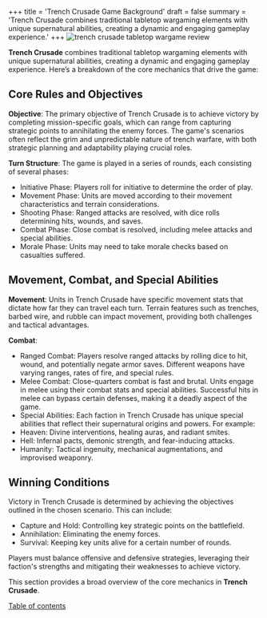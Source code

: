 +++
title = 'Trench Crusade Game Background'
draft = false
summary = 'Trench Crusade combines traditional tabletop wargaming elements with unique supernatural abilities, creating a dynamic and engaging gameplay experience.'
+++
![trench crusade tabletop wargame review](/images/trench-crusade-wargame.webp)

**Trench Crusade** combines traditional tabletop wargaming elements with unique supernatural abilities, creating a dynamic and engaging gameplay experience. Here’s a breakdown of the core mechanics that drive the game: 

## Core Rules and Objectives 
**Objective**: The primary objective of Trench Crusade is to achieve victory by completing mission-specific goals, which can range from capturing strategic points to annihilating the enemy forces. The game's scenarios often reflect the grim and unpredictable nature of trench warfare, with both strategic planning and adaptability playing crucial roles. 

**Turn Structure**: The game is played in a series of rounds, each consisting of several phases: 
- Initiative Phase: Players roll for initiative to determine the order of play. 
- Movement Phase: Units are moved according to their movement characteristics and terrain considerations. 
- Shooting Phase: Ranged attacks are resolved, with dice rolls determining hits, wounds, and saves. 
- Combat Phase: Close combat is resolved, including melee attacks and special abilities. 
- Morale Phase: Units may need to take morale checks based on casualties suffered. 

## Movement, Combat, and Special Abilities 
**Movement**: Units in Trench Crusade have specific movement stats that dictate how far they can travel each turn. Terrain features such as trenches, barbed wire, and rubble can impact movement, providing both challenges and tactical advantages. 

**Combat**: 
- Ranged Combat: Players resolve ranged attacks by rolling dice to hit, wound, and potentially negate armor saves. Different weapons have varying ranges, rates of fire, and special rules. 
- Melee Combat: Close-quarters combat is fast and brutal. Units engage in melee using their combat stats and special abilities. Successful hits in melee can bypass certain defenses, making it a deadly aspect of the game. 
- Special Abilities: Each faction in Trench Crusade has unique special abilities that reflect their supernatural origins and powers. For example: 
- Heaven: Divine interventions, healing auras, and radiant smites. 
- Hell: Infernal pacts, demonic strength, and fear-inducing attacks. 
- Humanity: Tactical ingenuity, mechanical augmentations, and improvised weaponry. 

## Winning Conditions 
Victory in Trench Crusade is determined by achieving the objectives outlined in the chosen scenario. This can include: 
- Capture and Hold: Controlling key strategic points on the battlefield. 
- Annihilation: Eliminating the enemy forces. 
- Survival: Keeping key units alive for a certain number of rounds. 

Players must balance offensive and defensive strategies, leveraging their faction's strengths and mitigating their weaknesses to achieve victory. 

This section provides a broad overview of the core mechanics in **Trench Crusade**. 

[Table of contents](/reviews/trench-crusade-review/)
